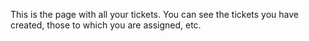 This is the page with all your tickets.
You can see the tickets you have created, those to which you are assigned, etc.
